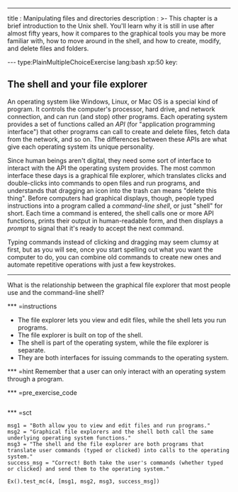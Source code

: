 ---
title       : Manipulating files and directories
description : >-
  This chapter is a brief introduction to the Unix shell.  You'll learn
  why it is still in use after almost fifty years, how it compares to the
  graphical tools you may be more familiar with, how to move around in the
  shell, and how to create, modify, and delete files and folders.

--- type:PlainMultipleChoiceExercise lang:bash xp:50 key:
## The shell and your file explorer

An operating system like Windows, Linux, or Mac OS is a special kind of program.
It controls the computer's processor, hard drive, and network connection,
and can run (and stop) other programs.
Each operating system provides a set of functions called an *API*
(for "application programming interface")
that other programs can call to create and delete files,
fetch data from the network,
and so on.
The differences between these APIs are what give each operating system its unique personality.

Since human beings aren't digital,
they need some sort of interface to interact with the API the operating system provides.
The most common interface these days is a graphical file explorer,
which translates clicks and double-clicks into commands to open files and run programs,
and understands that dragging an icon into the trash can means "delete this thing".
Before computers had graphical displays,
though,
people typed instructions into a program called a *command-line shell*,
or just "shell" for short.
Each time a command is entered,
the shell calls one or more API functions,
prints their output in human-readable form,
and then displays a *prompt* to signal that it's ready to accept the next command.

Typing commands instead of clicking and dragging may seem clumsy at first,
but as you will see,
once you start spelling out what you want the computer to do,
you can combine old commands to create new ones
and automate repetitive operations
with just a few keystrokes.

<hr>
What is the relationship between the graphical file explorer that most people use and the command-line shell?

*** =instructions
- The file explorer lets you view and edit files, while the shell lets you run programs.
- The file explorer is built on top of the shell.
- The shell is part of the operating system, while the file explorer is separate.
- They are both interfaces for issuing commands to the operating system.

*** =hint
Remember that a user can only interact with an operating system through a program.

*** =pre_exercise_code
```{python}

```

*** =sct
```{python}
msg1 = "Both allow you to view and edit files and run programs."
msg2 = "Graphical file explorers and the shell both call the same underlying operating system functions."
msg3 = "The shell and the file explorer are both programs that translate user commands (typed or clicked) into calls to the operating system."
success_msg = "Correct! Both take the user's commands (whether typed or clicked) and send them to the operating system."

Ex().test_mc(4, [msg1, msg2, msg3, success_msg])
```
